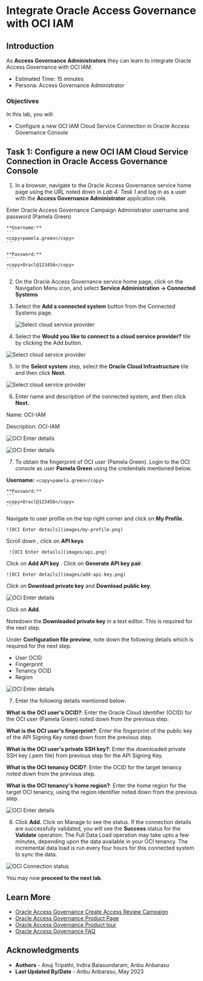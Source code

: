 # Integrate Oracle Access Governance with OCI IAM 

## Introduction

As **Access Governance Administrators** they can learn to integrate Oracle Access Governance with OCI IAM. 

* Estimated Time: 15 minutes
* Persona: Access Governance Administrator

### Objectives

In this lab, you will:

* Configure a new OCI IAM Cloud Service Connection in Oracle Access Governance Console


## Task 1: Configure a new OCI IAM Cloud Service Connection in Oracle Access Governance Console


1.  In a browser, navigate to the Oracle Access Governance service home page using the URL noted down in *Lab 4: Task 1* and log in as a user with the **Access Governance Administrator** application role. 

  Enter Oracle Access Governance Campaign Administrator username and password (Pamela Green)

    **Username:**
    ```
    <copy>pamela.green</copy>
    ```

    **Password:**
    ```
    <copy>Oracl@123456</copy>
    ```

2.  On the Oracle Access Governance service home page, click on the Navigation Menu icon, and select **Service Administration → Connected Systems**

3. Select the **Add a connected system** button from the Connected Systems page.

      ![Select cloud service provider](images/add-system.png)

4.  Select the **Would you like to connect to a cloud service provider?** tile by clicking the Add button.
 
  ![Select cloud service provider](images/select-cloud-provider.png)

    

5. In the **Select system** step, select the **Oracle Cloud Infrastructure** tile and then click **Next.**

  ![Select cloud service provider](images/select-oci.png)

6. Enter name  and description of the connected system, and then click **Next.**

  Name: OCI-IAM
  
  Description: OCI-IAM

  ![OCI Enter details](images/enter-oci-system-name.png)


  ![OCI Enter details](images/enter-data.png)


7. To obtain the fingerprint of OCI user (Pamela Green). Login to the OCI console as user **Pamela Green** using the credentials mentioned below. 

  **Username:**
    ```
    <copy>pamela.green</copy>
    ```

    **Password:**
    ```
    <copy>Oracl@123456</copy>
    ```

   Navigate to  user profile on the top right corner and click on **My Profile**.
   
    ![OCI Enter details](images/my-profile.png)
  
  
   Scroll down , click on **API keys**


     ![OCI Enter details](images/api.png)

  Click on **Add API key** . Click on **Generate API key pair**. 
  
    ![OCI Enter details](images/add-api-key.png)
  
  Click on **Download private key** and **Download public key**. 

  ![OCI Enter details](images/click-add.png)
  
  Click on **Add**. 

  Notedown the **Downloaded private key** in a text editor. This is required for the next step. 


  Under **Configuration file preview**, note down the following details which is required for the next step. 

  - User OCID
  - Fingerprint 
  - Tenancy OCID 
  - Region 

  ![OCI Enter details](images/config-file.png)


7. Enter the following details mentioned below: 

  **What is the OCI user's OCID?**: Enter the Oracle Cloud Identifier (OCID) for the OCI user (Pamela Green) noted down from the previous step. 

  **What is the OCI user's fingerprint?**: Enter the fingerprint of the public key of the API   Signing Key  noted down from the previous step.

  **What is the OCI user's private SSH key?**: Enter the downloaded private SSH key (.pem file) from previous step for the API Signing Key. 


  **What is the OCI tenancy OCID?**: Enter the OCID for the target tenancy  noted down from the previous step.

  **What is the OCI tenancy's home region?**: Enter the home region for the target OCI tenancy, using the region identifier noted down from the previous step.

  ![OCI Enter details](images/details-entered.png)


8. Click **Add.** Click on Manage to see the status. If the connection details are successfully validated, you will see the **Success** status for the **Validate** operation. The Full Data Load operation may take upto a few minutes, depending upon the data available in your OCI tenancy. The incremental data load is run every four hours for this connected system to sync the data.

  ![OCI Connection status](images/oci-connection-status.png)


  You may now **proceed to the next lab**. 

## Learn More

* [Oracle Access Governance Create Access Review Campaign](https://docs.oracle.com/en/cloud/paas/access-governance/pdapg/index.html)
* [Oracle Access Governance Product Page](https://www.oracle.com/security/cloud-security/access-governance/)
* [Oracle Access Governance Product tour](https://www.oracle.com/webfolder/s/quicktours/paas/pt-sec-access-governance/index.html)
* [Oracle Access Governance FAQ](https://www.oracle.com/security/cloud-security/access-governance/faq/)

## Acknowledgments
* **Authors** - Anuj Tripathi, Indira Balasundaram, Anbu Anbarasu 
* **Last Updated By/Date** - Anbu Anbarasu, May 2023